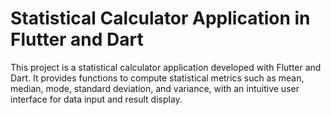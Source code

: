 # Statistical Calculator Application in Flutter and Dart

This project is a statistical calculator application developed with Flutter and Dart. It provides functions to compute statistical metrics such as mean, median, mode, standard deviation, and variance, with an intuitive user interface for data input and result display.